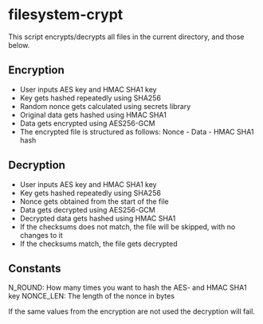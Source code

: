 # filesystem-crypt
This script encrypts/decrypts all files in the current directory, and those below.

## Encryption
- User inputs AES key and HMAC SHA1 key
- Key gets hashed repeatedly using SHA256
- Random nonce gets calculated using secrets library
- Original data gets hashed using HMAC SHA1
- Data gets encrypted using AES256-GCM
- The encrypted file is structured as follows: Nonce - Data - HMAC SHA1 hash

## Decryption
- User inputs AES key and HMAC SHA1 key
- Key gets hashed repeatedly using SHA256
- Nonce gets obtained from the start of the file
- Data gets decrypted using AES256-GCM
- Decrypted data gets hashed using HMAC SHA1
- If the checksums does not match, the file will be skipped, with no changes to it
- If the checksums match, the file gets decrypted

## Constants
N_ROUND: How many times you want to hash the AES- and HMAC SHA1 key
NONCE_LEN: The length of the nonce in bytes

If the same values from the encryption are not used the decryption will fail.
